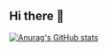 ## Hi there 👋

[![Anurag's GitHub stats](https://github-readme-stats.vercel.app/api?username=RoyaleSnaaier)](https://github.com/anuraghazra/github-readme-stats)

<!--
**RoyaleSnaaier/RoyaleSnaaier** is a ✨ _special_ ✨ repository because its `README.md` (this file) appears on your GitHub profile.

Here are some ideas to get you started:

- 🔭 I’m currently working on ...
- 🌱 I’m currently learning ...
- 👯 I’m looking to collaborate on ...
- 🤔 I’m looking for help with ...
- 💬 Ask me about ...
- 📫 How to reach me: ...
- 😄 Pronouns: ...
- ⚡ Fun fact: ...
-->

